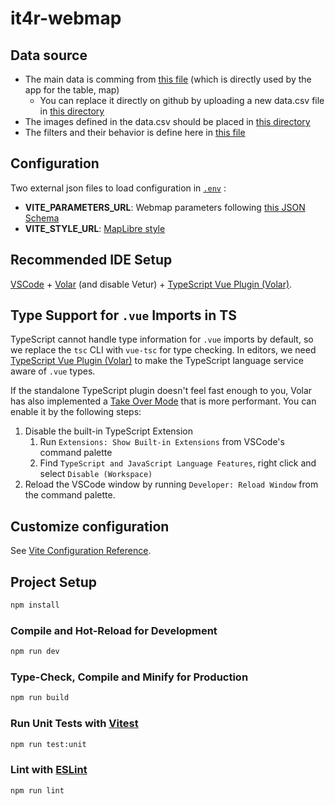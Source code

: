 # it4r-webmap

## Data source

- The main data is comming from [this file](https://github.com/EPFL-ENAC/sxl-recrete-atlas/blob/main/src/assets/data/data.csv) (which is directly used by the app for the table, map)
   - You can replace it directly on github by uploading a new data.csv file in [this directory](https://github.com/EPFL-ENAC/sxl-recrete-atlas/blob/main/src/assets/data)
- The images defined in the data.csv should be placed in [this directory](https://github.com/EPFL-ENAC/sxl-recrete-atlas/blob/main/public/images)
- The filters and their behavior is define here in [this file](https://github.com/EPFL-ENAC/sxl-recrete-atlas/blob/main/src/assets/data/keys.csv)


## Configuration

Two external json files to load configuration in [`.env`](.env) :

- **VITE_PARAMETERS_URL**: Webmap parameters following [this JSON Schema](schema/parameters.schema.json)
- **VITE_STYLE_URL**: [MapLibre style](https://maplibre.org/maplibre-style-spec)

## Recommended IDE Setup

[VSCode](https://code.visualstudio.com/) + [Volar](https://marketplace.visualstudio.com/items?itemName=Vue.volar) (and disable Vetur) + [TypeScript Vue Plugin (Volar)](https://marketplace.visualstudio.com/items?itemName=Vue.vscode-typescript-vue-plugin).

## Type Support for `.vue` Imports in TS

TypeScript cannot handle type information for `.vue` imports by default, so we replace the `tsc` CLI with `vue-tsc` for type checking. In editors, we need [TypeScript Vue Plugin (Volar)](https://marketplace.visualstudio.com/items?itemName=Vue.vscode-typescript-vue-plugin) to make the TypeScript language service aware of `.vue` types.

If the standalone TypeScript plugin doesn't feel fast enough to you, Volar has also implemented a [Take Over Mode](https://github.com/johnsoncodehk/volar/discussions/471#discussioncomment-1361669) that is more performant. You can enable it by the following steps:

1. Disable the built-in TypeScript Extension
   1. Run `Extensions: Show Built-in Extensions` from VSCode's command palette
   2. Find `TypeScript and JavaScript Language Features`, right click and select `Disable (Workspace)`
2. Reload the VSCode window by running `Developer: Reload Window` from the command palette.

## Customize configuration

See [Vite Configuration Reference](https://vitejs.dev/config/).

## Project Setup

```sh
npm install
```

### Compile and Hot-Reload for Development

```sh
npm run dev
```

### Type-Check, Compile and Minify for Production

```sh
npm run build
```

### Run Unit Tests with [Vitest](https://vitest.dev/)

```sh
npm run test:unit
```

### Lint with [ESLint](https://eslint.org/)

```sh
npm run lint
```
